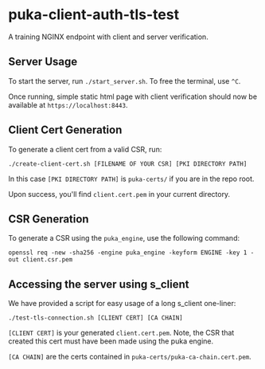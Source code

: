 # puka-client-auth-tls-test
A training NGINX endpoint with client and server verification.

## Server Usage
To start the server, run `./start_server.sh`. To free the terminal, use `^C`.

Once running, simple static html page with client verification should now be available at `https://localhost:8443`.

## Client Cert Generation

To generate a client cert from a valid CSR, run:
```
./create-client-cert.sh [FILENAME OF YOUR CSR] [PKI DIRECTORY PATH]
```
In this case `[PKI DIRECTORY PATH]` is `puka-certs/` if you are in the repo root.

Upon success, you'll find `client.cert.pem` in your current directory.

## CSR Generation

To generate a CSR using the `puka_engine`, use the following command:
```
openssl req -new -sha256 -engine puka_engine -keyform ENGINE -key 1 -out client.csr.pem
```

## Accessing the server using s\_client

We have provided a script for easy usage of a long s\_client one-liner:

```
./test-tls-connection.sh [CLIENT CERT] [CA CHAIN]
```

`[CLIENT CERT]` is your generated `client.cert.pem`. Note, the CSR that created this cert must have been made using the puka engine.

`[CA CHAIN]` are the certs contained in `puka-certs/puka-ca-chain.cert.pem`.
